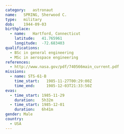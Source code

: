 ```yaml
---
category:	astronaut
name:	SPRING, Sherwood C.
type:	military
dob:	1944-09-03
birthplace:
  - name:	Hartford, Connecticut
    latitude:	41.765961
    longitude:	-72.683403
qualifications:
  - BSc in general engineering
  - MSc in aerospace engineering
references:
  - http://www.nasa.gov/pdf/740566main_current.pdf
missions:
  - name: STS-61-B
    time_start:   1985-11-27T00:29:00Z
    time_end:     1985-12-03T21:33:50Z
evas:
  - time_start: 1985-11-29
    duration:   5h32m
  - time_start: 1985-12-01
    duration:   6h41m
gender:	Male
country:
  - USA
---
```

